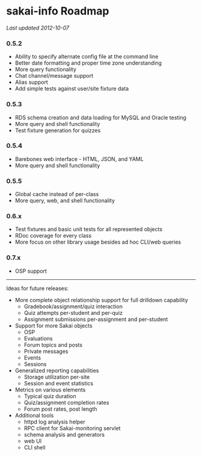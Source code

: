 # sakai-info Roadmap #

*Last updated 2012-10-07*

### 0.5.2 ###

* Ability to specify alternate config file at the command line
* Better date formatting and proper time zone understanding
* More query functionality
* Chat channel/message support
* Alias support
* Add simple tests against user/site fixture data

### 0.5.3 ###

* RDS schema creation and data loading for MySQL and Oracle testing
* More query and shell functionality
* Test fixture generation for quizzes

### 0.5.4 ###

* Barebones web interface - HTML, JSON, and YAML
* More query and shell functionality

### 0.5.5 ###

* Global cache instead of per-class
* More query, web, and shell functionality

### 0.6.x ###

* Test fixtures and basic unit tests for all represented objects
* RDoc coverage for every class
* More focus on other library usage besides ad hoc CLI/web queries

### 0.7.x ###

* OSP support

------

Ideas for future releases:

* More complete object relationship support for full drilldown capability
  * Gradebook/assignment/quiz interaction
  * Quiz attempts per-student and per-quiz
  * Assignment submissions per-assignment and per-student
* Support for more Sakai objects
  * OSP
  * Evaluations
  * Forum topics and posts
  * Private messages
  * Events
  * Sessions
* Generalized reporting capabilities
  * Storage utilization per-site
  * Session and event statistics
* Metrics on various elements
  * Typical quiz duration
  * Quiz/assignment completion rates
  * Forum post rates, post length
* Additional tools
  * httpd log analysis helper
  * RPC client for Sakai-monitoring servlet
  * schema analysis and generators
  * web UI
  * CLI shell

